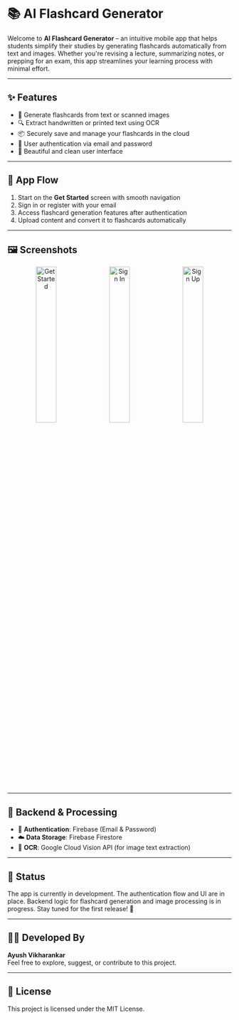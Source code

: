 # 📚 AI Flashcard Generator

Welcome to **AI Flashcard Generator** – an intuitive mobile app that helps students simplify their studies by generating flashcards automatically from text and images. Whether you're revising a lecture, summarizing notes, or prepping for an exam, this app streamlines your learning process with minimal effort.

---

## ✨ Features

- 🧠 Generate flashcards from text or scanned images  
- 🔍 Extract handwritten or printed text using OCR  
- 📦 Securely save and manage your flashcards in the cloud  
- 🔐 User authentication via email and password  
- 📱 Beautiful and clean user interface  

---

## 🧭 App Flow

1. Start on the **Get Started** screen with smooth navigation  
2. Sign in or register with your email  
3. Access flashcard generation features after authentication  
4. Upload content and convert it to flashcards automatically  

---

## 🖼️ Screenshots


<div align="center">
  <img src="https://github.com/user-attachments/assets/022e56cf-fab8-4923-aaca-1e1a548176b2" alt="Get Started" width="30%" style="margin-right: 10px;" />
  <img src="https://github.com/user-attachments/assets/e7ac24f3-763a-4859-a7e5-6dcea48eb482" alt="Sign In" width="30%" style="margin-right: 10px;" />
  <img src="https://github.com/user-attachments/assets/5e0ced89-66f6-4e91-9c17-555fddc2851b" alt="Sign Up" width="30%" />
</div>

---

## 🔧 Backend & Processing

- 🔐 **Authentication**: Firebase (Email & Password)  
- ☁️ **Data Storage**: Firebase Firestore  
- 🧠 **OCR**: Google Cloud Vision API (for image text extraction)  

---

## 📱 Status

The app is currently in development. The authentication flow and UI are in place. Backend logic for flashcard generation and image processing is in progress. Stay tuned for the first release! 🚀

---

## 👨‍💻 Developed By

**Ayush Vikharankar**  
Feel free to explore, suggest, or contribute to this project.

---

## 📄 License

This project is licensed under the MIT License.

